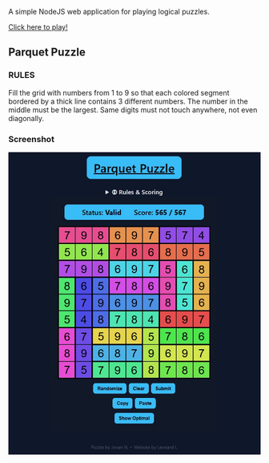 A simple NodeJS web application for playing logical puzzles.

[Click here to play!](https://parquet-puzzle-1078663927453.europe-west8.run.app/)

## Parquet Puzzle

### RULES
Fill the grid with numbers from 1 to 9 so that each colored segment bordered by a thick line contains 3 different numbers. The number in the middle must be the largest. Same digits must not touch anywhere, not even diagonally.

### Screenshot

![Parquet Puzzle Screenshot](public/parquet.jpg)

